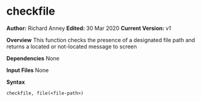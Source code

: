 # checkfile
__Author:__ Richard Anney
__Edited:__ 30 Mar 2020
__Current Version:__ v1

__Overview__
This function checks the presence of a designated file path and returns a located or not-located message to screen

__Dependencies__
None

__Input Files__
None

__Syntax__
```
checkfile, file(<file-path>)
```




